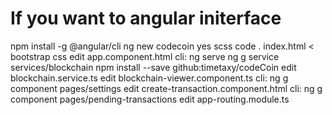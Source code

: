 # If you want to angular initerface

npm install -g @angular/cli
ng new codecoin
yes
scss
code .
index.html < bootstrap css
edit app.component.html
cli: ng serve
ng g service services/blockchain
npm install --save github:timetaxy/codeCoin
edit blockchain.service.ts
edit blockchain-viewer.component.ts
cli: ng g component pages/settings
edit create-transaction.component.html
cli: ng g component pages/pending-transactions
edit app-routing.module.ts
